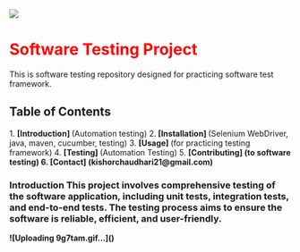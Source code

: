 <img src="https://jobpakado.com/wp-content/uploads/2024/04/Full-Stack-Developer-1.gif">
<h1 style="color: red;">Software Testing Project </h1>
This is software testing repository designed for practicing software test framework. 
 <h2> Table of Contents  </h2>
1. <b>[Introduction] </b>(Automation testing) 
2.<b> [Installation] </b>(Selenium WebDriver, java, maven, cucumber, testing) 
3. <b>[Usage] </b>(for practicing testing framework) 
4. <b> [Testing] </b>(Automation Testing) 
5. <b>[Contributing] <b/>(to software testing) 
6. <b>[Contact] </b>(kishorchaudhari21@gmail.com) 
<h3>Introduction This project involves comprehensive testing of the software application, including unit tests, integration tests, and end-to-end tests. The testing process aims to ensure the software is reliable, efficient, and user-friendly. </h3>
![Uploading 9g7tam.gif…]()
